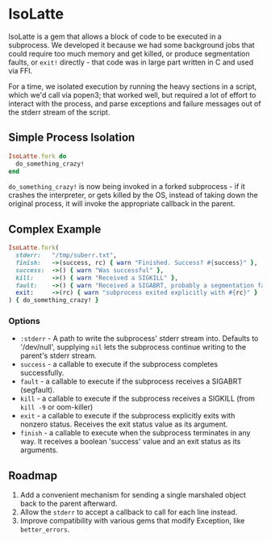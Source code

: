 # IsoLatte

IsoLatte is a gem that allows a block of code to be executed in a subprocess.
We developed it because we had some background jobs that could require too much
memory and get killed, or produce segmentation faults, or `exit!` directly -
that code was in large part written in C and used via FFI.

For a time, we isolated execution by running the heavy sections in a script,
which we'd call via popen3; that worked well, but required a lot of effort
to interact with the process, and parse exceptions and failure messages out
of the stderr stream of the script.

## Simple Process Isolation

```ruby
IsoLatte.fork do
  do_something_crazy!
end
```

`do_something_crazy!` is now being invoked in a forked subprocess - if it
crashes the interpreter, or gets killed by the OS, instead of taking down
the original process, it will invoke the appropriate callback in the parent.

## Complex Example

```ruby
IsoLatte.fork(
  stderr:   "/tmp/suberr.txt",
  finish:   ->(success, rc) { warn "Finished. Success? #{success}" },
  success:  ->() { warn "Was successful" },
  kill:     ->() { warn "Received a SIGKILL" },
  fault:    ->() { warn "Received a SIGABRT, probably a segmentation fault" },
  exit:     ->(rc) { warn "subprocess exited explicitly with #{rc}" }
) { do_something_crazy! }
```

### Options

* `:stderr` - A path to write the subprocess' stderr stream into. Defaults to '/dev/null',
              supplying `nil` lets the subprocess continue writing to the parent's stderr stream.
* `success` - a callable to execute if the subprocess completes successfully.
* `fault`   - a callable to execute if the subprocess receives a SIGABRT (segfault).
* `kill`    - a callable to execute if the subprocess receives a SIGKILL (from `kill -9` or oom-killer)
* `exit`    - a callable to execute if the subprocess explicitly exits with nonzero status.
              Receives the exit status value as its argument.
* `finish`  - a callable to execute when the subprocess terminates in any way. It receives
               a boolean 'success' value and an exit status as its arguments.

## Roadmap

1. Add a convenient mechanism for sending a single marshaled object back to the parent afterward.
2. Allow the `stderr` to accept a callback to call for each line instead.
3. Improve compatibility with various gems that modify Exception, like `better_errors`.

